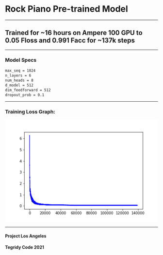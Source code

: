 # Rock Piano Pre-trained Model

***

## Trained for ~16 hours on Ampere 100 GPU to 0.05 Floss and 0.991 Facc for ~137k steps

***

### Model Specs

```
max_seq = 1024
n_layers = 6
num_heads = 8
d_model = 512
dim_feedforward = 512
dropout_prob = 0.1

```

***

### Training Loss Graph:

<img width="512" src="https://github.com/asigalov61/Rock-Piano/raw/main/Model/Rock-Piano-Training-Loss-Graph.png">


***

#### Project Los Angeles

#### Tegridy Code 2021
